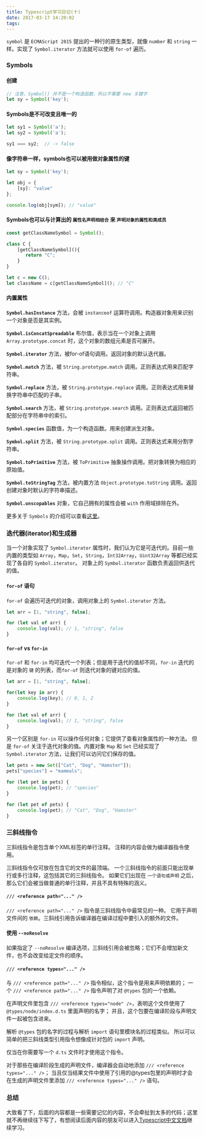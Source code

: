 ```yaml
---
title: Typescript学习日记(十)
date: 2017-03-17 14:20:02
tags:
---
```


`symbol` 是 `ECMAScript 2015` 提出的一种行的原生类型，就像 `number` 和 `string` 一样。实现了 `Symbol.iterator` 方法就可以使用 `for-of` 遍历。
<!-- more -->

### Symbols

#### 创建

```js
// 注意，Symbol() 并不是一个构造函数，所以不需要 new 关键字
let sy = Symbol('key');
```


#### Symbols是不可改变且唯一的
```js
let sy1 = Symbol('a');
let sy2 = Symbol('a');

sy1 === sy2;  // -> false
```

#### 像字符串一样，symbols也可以被用做对象属性的键

```js
let sy = Symbol('key');

let obj = {
    [sy]: "value"
};

console.log(obj[sym]); // "value"
```

#### Symbols也可以与计算出的 `属性名声明相结合` 来 `声明对象的属性和类成员`

```js
const getClassNameSymbol = Symbol();

class C {
    [getClassNameSymbol](){
       return "C";
    }
}

let c = new C();
let className = c[getClassNameSymbol](); // "C"
```

#### 内置属性

**`Symbol.hasInstance`**
方法，会被 `instanceof` 运算符调用。构造器对象用来识别一个对象是否是其实例。

**`Symbol.isConcatSpreadable`**
布尔值，表示当在一个对象上调用 `Array.prototype.concat` 时，这个对象的数组元素是否可展开。

**`Symbol.iterator`**
方法，被for-of语句调用。返回对象的默认迭代器。

**`Symbol.match`**
方法，被 `String.prototype.match` 调用。正则表达式用来匹配字符串。

**`Symbol.replace`**
方法，被 `String.prototype.replace` 调用。正则表达式用来替换字符串中匹配的子串。

**`Symbol.search`**
方法，被 `String.prototype.search` 调用。正则表达式返回被匹配部分在字符串中的索引。

**`Symbol.species`**
函数值，为一个构造函数。用来创建派生对象。

**`Symbol.split`**
方法，被 `String.prototype.split` 调用。正则表达式来用分割字符串。

**`Symbol.toPrimitive`**
方法，被 `ToPrimitive` 抽象操作调用。把对象转换为相应的原始值。

**`Symbol.toStringTag`**
方法，被内置方法 `Object.prototype.toString` 调用。返回创建对象时默认的字符串描述。

**`Symbol.unscopables`**
对象，它自己拥有的属性会被 `with` 作用域排除在外。

更多关于 `Symbols` 的介绍可以查看[这里](https://developer.mozilla.org/en-US/docs/Web/JavaScript/Reference/Global_Objects/Symbol)。

### 迭代器(iterator)和生成器

当一个对象实现了 `Symbol.iterator` 属性时，我们认为它是可迭代的。目前一些内置的类型如 `Array`，`Map`，`Set`，`String`，`Int32Array`，`Uint32Array` 等都已经实现了各自的 `Symbol.iterator`。 对象上的 `Symbol.iterator` 函数负责返回供迭代的值。


#### `for-of` 语句

`for-of` 会遍历可迭代的对象，调用对象上的 `Symbol.iterator` 方法。

```js
let arr = [1, "string", false];

for (let val of arr) {
    console.log(val); // 1, "string", false
}
```

#### `for-of` vs `for-in`

`for-of` 和 `for-in` 均可迭代一个列表；但是用于迭代的值却不同，`for-in` 迭代的是对象的 `键` 的列表，而`for-of` 则迭代对象的键对应的值。

```js
let arr = [1, "string", false];

for(let key in arr) {
    console.log(key); // 0, 1, 2
}

for (let val of arr) {
    console.log(val); // 1, "string", false
}
```

另一个区别是 `for-in` 可以操作任何对象；它提供了查看对象属性的一种方法。 但是 `for-of` 关注于迭代对象的值。内置对象 `Map` 和 `Set` 已经实现了 `Symbol.iterator` 方法，让我们可以访问它们保存的值。

```js
let pets = new Set(["Cat", "Dog", "Hamster"]);
pets["species"] = "mammals";

for (let pet in pets) {
    console.log(pet); // "species"
}

for (let pet of pets) {
    console.log(pet); // "Cat", "Dog", "Hamster"
}
```


### 三斜线指令

三斜线指令是包含单个XML标签的单行注释。 注释的内容会做为编译器指令使用。

三斜线指令仅可放在包含它的文件的最顶端。 一个三斜线指令的前面只能出现单行或多行注释，这包括其它的三斜线指令。 如果它们出现在 `一个语句或声明` 之后，那么它们会被当做普通的单行注释，并且不具有特殊的涵义。

#### `/// <reference path="..." />`

`/// <reference path="..." />` 指令是三斜线指令中最常见的一种。 它用于声明文件间的 `依赖`。三斜线引用告诉编译器在编译过程中要引入的额外的文件。

#### 使用 `--noResolve`
如果指定了 `--noResolve` 编译选项，三斜线引用会被忽略；它们不会增加新文件，也不会改变给定文件的顺序。

#### `/// <reference types="..." />`
与 `/// <reference path="..." />` 指令相似，这个指令是用来声明依赖的； 一个 `/// <reference path="..." />` 指令声明了对 `@types` 包的一个依赖。

在声明文件里包含 `/// <reference types="node" />`，表明这个文件使用了 `@types/node/index.d.ts` 里面声明的名字； 并且，这个包要在编译阶段与声明文件一起被包含进来。

解析 `@types` 包的名字的过程与解析 `import` 语句里模块名的过程类似。 所以可以简单的把三斜线类型引用指令想像成针对包的 `import` 声明。

仅当在你需要写一个 `d.ts` 文件时才使用这个指令。

对于那些在编译阶段生成的声明文件，编译器会自动地添加 `/// <reference types="..." />`； 当且仅当结果文件中使用了引用的@types包里的声明时才会在生成的声明文件里添加 `/// <reference types="..." />` 语句。


### 总结

大致看了下，后面的内容都是一些需要记忆的内容，不会牵扯到太多的代码；这里就不再继续往下写了，有想阅读后面内容的朋友可以进入[Typescript中文文档](https://www.tslang.cn/index.html)继续学习。




